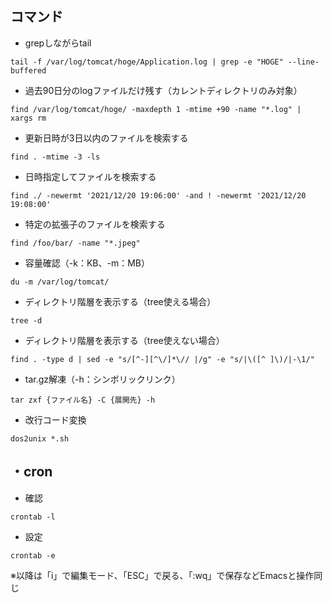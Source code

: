 ## コマンド
- grepしながらtail
```
tail -f /var/log/tomcat/hoge/Application.log | grep -e "HOGE" --line-buffered
```
- 過去90日分のlogファイルだけ残す（カレントディレクトリのみ対象）
```
find /var/log/tomcat/hoge/ -maxdepth 1 -mtime +90 -name "*.log" | xargs rm
```
- 更新日時が3日以内のファイルを検索する
```
find . -mtime -3 -ls
```
- 日時指定してファイルを検索する  
```
find ./ -newermt '2021/12/20 19:06:00' -and ! -newermt '2021/12/20 19:08:00'
```

- 特定の拡張子のファイルを検索する  
```
find /foo/bar/ -name "*.jpeg"
```

- 容量確認（-k：KB、-m：MB）
```
du -m /var/log/tomcat/
```

- ディレクトリ階層を表示する（tree使える場合）
```
tree -d
```

- ディレクトリ階層を表示する（tree使えない場合）
```
find . -type d | sed -e "s/[^-][^\/]*\// |/g" -e "s/|\([^ ]\)/|-\1/"
```

- tar.gz解凍（-h：シンボリックリンク）
```
tar zxf {ファイル名} -C {展開先} -h
```

- 改行コード変換
```
dos2unix *.sh
```

## ・cron
- 確認
```
crontab -l
```

- 設定
```
crontab -e
```
※以降は「i」で編集モード、「ESC」で戻る、「:wq」で保存などEmacsと操作同じ  
